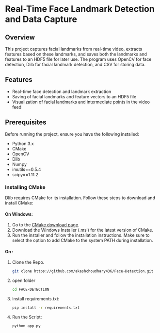 # Real-Time Face Landmark Detection and Data Capture

## Overview

This project captures facial landmarks from real-time video, extracts features based on these landmarks, and saves both the landmarks and features to an HDF5 file for later use. The program uses OpenCV for face detection, Dlib for facial landmark detection, and CSV for storing data.

## Features

- Real-time face detection and landmark extraction
- Saving of facial landmarks and feature vectors to an HDF5 file
- Visualization of facial landmarks and intermediate points in the video feed

## Prerequisites

Before running the project, ensure you have the following installed:

- Python 3.x
- CMake
- OpenCV
- Dlib
- Numpy
- imutils==0.5.4
- scipy==1.11.2


### Installing CMake

Dlib requires CMake for its installation. Follow these steps to download and install CMake:

#### On Windows:

1. Go to the [CMake download page](https://cmake.org/download/).
2. Download the Windows Installer (.msi) for the latest version of CMake.
3. Run the installer and follow the installation instructions. Make sure to select the option to add CMake to the system PATH during installation.

#### On :

1. Clone the Repo.
   ```bash
   git clone https://github.com/akashchoudhary436/Face-Detection.git

2. open folder
   ```bash
   cd FACE-DETECTION

3. Install requirements.txt:

   ```bash
   pip install -r requirements.txt

4. Run the Script:

   ```bash
   python app.py
